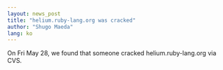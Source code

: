 ```yaml
---
layout: news_post
title: "helium.ruby-lang.org was cracked"
author: "Shugo Maeda"
lang: ko
---
```


On Fri May 28, we found that someone cracked helium.ruby-lang.org via
CVS.

